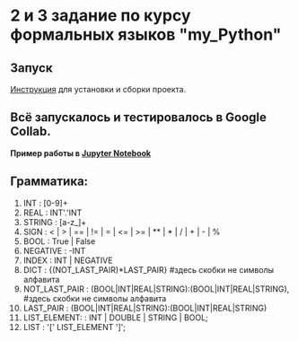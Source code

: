 # 2 и 3 задание по курсу формальных языков "my_Python"

## Запуск
[Инструкция](https://evogeek.ru/articles/27474/) для установки и сборки проекта.
 
## Всё запускалось и тестировалось в Google Collab. 

**Пример работы в [Jupyter Notebook](https://github.com/maks00170/TFL/blob/main/lab2-3/Lab_2_3_Test.ipynb)**

## Грамматика:
1. INT : [0-9]+
2. REAL : INT'.'INT 
3. STRING :  [a-z_]+
4. SIGN : < | > | == | != | = | <= | >= | ** | * | / | + | - | %
5. BOOL : True | False 
6. NEGATIVE : -INT
7. INDEX : INT | NEGATIVE
8. DICT : {(NOT_LAST_PAIR)*LAST_PAIR}  #здесь скобки не символы алфавита 
9. NOT_LAST_PAIR : (BOOL|INT|REAL|STRING):(BOOL|INT|REAL|STRING), #здесь скобки не символы алфавита
10.	LAST_PAIR : (BOOL|INT|REAL|STRING):(BOOL|INT|REAL|STRING) 
11. LIST_ELEMENT: : INT | DOUBLE | STRING | BOOL;
12. LIST  : '[' LIST_ELEMENT ']';
